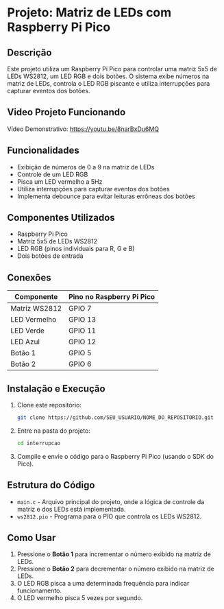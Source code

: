 # Projeto: Matriz de LEDs com Raspberry Pi Pico

## Descrição
Este projeto utiliza um Raspberry Pi Pico para controlar uma matriz 5x5 de LEDs WS2812, um LED RGB e dois botões. O sistema exibe números na matriz de LEDs, controla o LED RGB piscante e utiliza interrupções para capturar eventos dos botões.

## Video Projeto Funcionando
Vídeo Demonstrativo: https://youtu.be/8narBxDu6MQ 

## Funcionalidades
- Exibição de números de 0 a 9 na matriz de LEDs
- Controle de um LED RGB
- Pisca um LED vermelho a 5Hz
- Utiliza interrupções para capturar eventos dos botões
- Implementa debounce para evitar leituras errôneas dos botões

## Componentes Utilizados
- Raspberry Pi Pico
- Matriz 5x5 de LEDs WS2812
- LED RGB (pinos individuais para R, G e B)
- Dois botões de entrada

## Conexões
| Componente | Pino no Raspberry Pi Pico |
|------------|-------------------------|
| Matriz WS2812 | GPIO 7 |
| LED Vermelho | GPIO 13 |
| LED Verde | GPIO 11 |
| LED Azul | GPIO 12 |
| Botão 1 | GPIO 5 |
| Botão 2 | GPIO 6 |

## Instalação e Execução
1. Clone este repositório:
   ```sh
   git clone https://github.com/SEU_USUARIO/NOME_DO_REPOSITORIO.git
   ```
2. Entre na pasta do projeto:
   ```sh
   cd interrupcao
   ```
3. Compile e envie o código para o Raspberry Pi Pico (usando o SDK do Pico).

## Estrutura do Código
- `main.c` - Arquivo principal do projeto, onde a lógica de controle da matriz e dos LEDs está implementada.
- `ws2812.pio` - Programa para o PIO que controla os LEDs WS2812.

## Como Usar
1. Pressione o **Botão 1** para incrementar o número exibido na matriz de LEDs.
2. Pressione o **Botão 2** para decrementar o número exibido na matriz de LEDs.
3. O LED RGB pisca a uma determinada frequência para indicar funcionamento.
4. O LED vermelho pisca 5 vezes por segundo.
